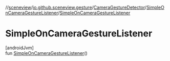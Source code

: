 //[sceneview](../../../../index.md)/[io.github.sceneview.gesture](../../index.md)/[CameraGestureDetector](../index.md)/[SimpleOnCameraGestureListener](index.md)/[SimpleOnCameraGestureListener](-simple-on-camera-gesture-listener.md)

# SimpleOnCameraGestureListener

[androidJvm]\
fun [SimpleOnCameraGestureListener](-simple-on-camera-gesture-listener.md)()
